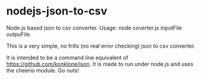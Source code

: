 nodejs-json-to-csv
==================

Node.js based json to csv converter.  Usage: node coverter.js inputFile outpuFile.

This is a very simple, no frills (no real error checking) json to csv converter.

It is intended to be a command line equivalent of https://github.com/konklone/json.  It is made to run under node.js and uses the cheerio module.  Go nuts!
